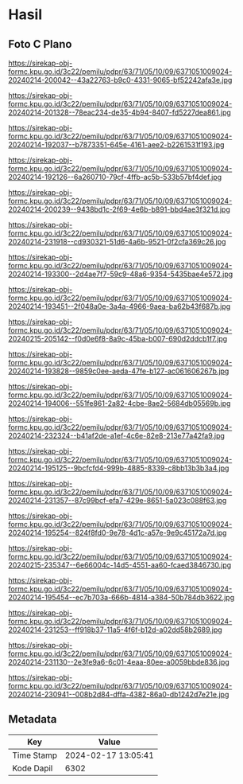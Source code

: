 # Hasil

## Foto C Plano

https://sirekap-obj-formc.kpu.go.id/3c22/pemilu/pdpr/63/71/05/10/09/6371051009024-20240214-200042--43a22763-b9c0-4331-9065-bf52242afa3e.jpg

https://sirekap-obj-formc.kpu.go.id/3c22/pemilu/pdpr/63/71/05/10/09/6371051009024-20240214-201328--78eac234-de35-4b94-8407-fd5227dea861.jpg

https://sirekap-obj-formc.kpu.go.id/3c22/pemilu/pdpr/63/71/05/10/09/6371051009024-20240214-192037--b7873351-645e-4161-aee2-b2261531f193.jpg

https://sirekap-obj-formc.kpu.go.id/3c22/pemilu/pdpr/63/71/05/10/09/6371051009024-20240214-192126--6a260710-79cf-4ffb-ac5b-533b57bf4def.jpg

https://sirekap-obj-formc.kpu.go.id/3c22/pemilu/pdpr/63/71/05/10/09/6371051009024-20240214-200239--9438bd1c-2f69-4e6b-b891-bbd4ae3f321d.jpg

https://sirekap-obj-formc.kpu.go.id/3c22/pemilu/pdpr/63/71/05/10/09/6371051009024-20240214-231918--cd930321-51d6-4a6b-9521-0f2cfa369c26.jpg

https://sirekap-obj-formc.kpu.go.id/3c22/pemilu/pdpr/63/71/05/10/09/6371051009024-20240214-193300--2d4ae7f7-59c9-48a6-9354-5435bae4e572.jpg

https://sirekap-obj-formc.kpu.go.id/3c22/pemilu/pdpr/63/71/05/10/09/6371051009024-20240214-193451--2f048a0e-3a4a-4966-9aea-ba62b43f687b.jpg

https://sirekap-obj-formc.kpu.go.id/3c22/pemilu/pdpr/63/71/05/10/09/6371051009024-20240215-205142--f0d0e6f8-8a9c-45ba-b007-690d2ddcb1f7.jpg

https://sirekap-obj-formc.kpu.go.id/3c22/pemilu/pdpr/63/71/05/10/09/6371051009024-20240214-193828--9859c0ee-aeda-47fe-b127-ac061606267b.jpg

https://sirekap-obj-formc.kpu.go.id/3c22/pemilu/pdpr/63/71/05/10/09/6371051009024-20240214-194006--551fe861-2a82-4cbe-8ae2-5684db05569b.jpg

https://sirekap-obj-formc.kpu.go.id/3c22/pemilu/pdpr/63/71/05/10/09/6371051009024-20240214-232324--b41af2de-a1ef-4c6e-82e8-213e77a42fa9.jpg

https://sirekap-obj-formc.kpu.go.id/3c22/pemilu/pdpr/63/71/05/10/09/6371051009024-20240214-195125--9bcfcfd4-999b-4885-8339-c8bb13b3b3a4.jpg

https://sirekap-obj-formc.kpu.go.id/3c22/pemilu/pdpr/63/71/05/10/09/6371051009024-20240214-231357--87c99bcf-efa7-429e-8651-5a023c088f63.jpg

https://sirekap-obj-formc.kpu.go.id/3c22/pemilu/pdpr/63/71/05/10/09/6371051009024-20240214-195254--824f8fd0-9e78-4d1c-a57e-9e9c45172a7d.jpg

https://sirekap-obj-formc.kpu.go.id/3c22/pemilu/pdpr/63/71/05/10/09/6371051009024-20240215-235347--6e66004c-14d5-4551-aa60-fcaed3846730.jpg

https://sirekap-obj-formc.kpu.go.id/3c22/pemilu/pdpr/63/71/05/10/09/6371051009024-20240214-195454--ec7b703a-666b-4814-a384-50b784db3622.jpg

https://sirekap-obj-formc.kpu.go.id/3c22/pemilu/pdpr/63/71/05/10/09/6371051009024-20240214-231253--ff918b37-11a5-4f6f-b12d-a02dd58b2689.jpg

https://sirekap-obj-formc.kpu.go.id/3c22/pemilu/pdpr/63/71/05/10/09/6371051009024-20240214-231130--2e3fe9a6-6c01-4eaa-80ee-a0059bbde836.jpg

https://sirekap-obj-formc.kpu.go.id/3c22/pemilu/pdpr/63/71/05/10/09/6371051009024-20240214-230941--008b2d84-dffa-4382-86a0-db1242d7e21e.jpg


## Metadata

| Key        | Value               |
| ---------- | ------------------- |
| Time Stamp | 2024-02-17 13:05:41 |
| Kode Dapil | 6302                |



